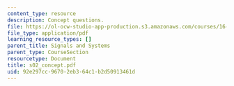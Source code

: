 ```yaml
---
content_type: resource
description: Concept questions.
file: https://ol-ocw-studio-app-production.s3.amazonaws.com/courses/16-01-unified-engineering-i-ii-iii-iv-fall-2005-spring-2006/92e297cc96702eb364c1b2d50913461d_s02_concept.pdf
file_type: application/pdf
learning_resource_types: []
parent_title: Signals and Systems
parent_type: CourseSection
resourcetype: Document
title: s02_concept.pdf
uid: 92e297cc-9670-2eb3-64c1-b2d50913461d
---
```

